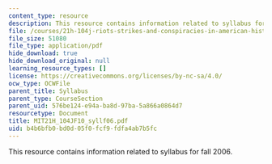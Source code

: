 ```yaml
---
content_type: resource
description: This resource contains information related to syllabus for fall 2006.
file: /courses/21h-104j-riots-strikes-and-conspiracies-in-american-history-fall-2010/b4b6bfb0bd0d05f0fcf9fdfa4ab7b5fc_MIT21H_104JF10_syllf06.pdf
file_size: 51080
file_type: application/pdf
hide_download: true
hide_download_original: null
learning_resource_types: []
license: https://creativecommons.org/licenses/by-nc-sa/4.0/
ocw_type: OCWFile
parent_title: Syllabus
parent_type: CourseSection
parent_uid: 576be124-e94a-ba8d-97ba-5a866a0864d7
resourcetype: Document
title: MIT21H_104JF10_syllf06.pdf
uid: b4b6bfb0-bd0d-05f0-fcf9-fdfa4ab7b5fc
---
```

This resource contains information related to syllabus for fall 2006.